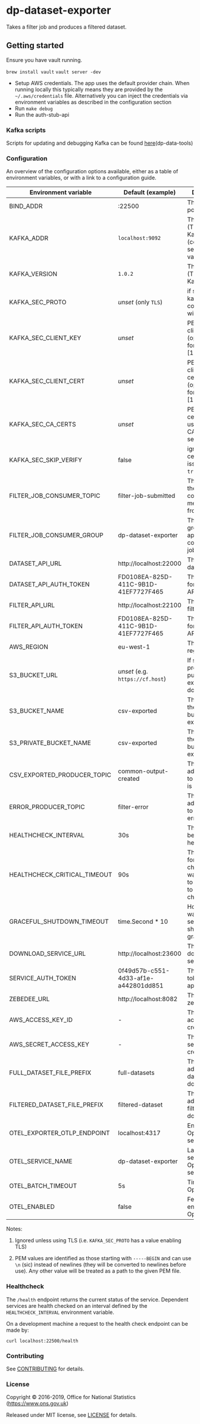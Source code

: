 # dp-dataset-exporter

Takes a filter job and produces a filtered dataset.

## Getting started

Ensure you have vault running.

`brew install vault`
`vault server -dev`

* Setup AWS credentials. The app uses the default provider chain. When running locally this typically means they are provided by the `~/.aws/credentials` file.  Alternatively you can inject the credentials via environment variables as described in the configuration section
* Run `make debug`
* Run the auth-stub-api

### Kafka scripts

Scripts for updating and debugging Kafka can be found [here](https://github.com/ONSdigital/dp-data-tools)(dp-data-tools)

### Configuration

An overview of the configuration options available, either as a table of
environment variables, or with a link to a configuration guide.

| Environment variable         | Default (example)                    | Description
| ---------------------------- | ------------------------------------ | -----------
| BIND_ADDR                    | :22500                               | The host and port to bind to
| KAFKA_ADDR                   | `localhost:9092`                     | The address of (TLS-ready) Kafka brokers (comma-separated values)
| KAFKA_VERSION                | `1.0.2`                              | The version of (TLS-ready) Kafka
| KAFKA_SEC_PROTO              | _unset_               (only `TLS`)   | if set to `TLS`, kafka connections will use TLS
| KAFKA_SEC_CLIENT_KEY         | _unset_                              | PEM [2] for the client key (optional, used for client auth) [1]
| KAFKA_SEC_CLIENT_CERT        | _unset_                              | PEM [2] for the client certificate (optional, used for client auth) [1]
| KAFKA_SEC_CA_CERTS           | _unset_                              | PEM [2] of CA cert chain if using private CA for the server cert [1]
| KAFKA_SEC_SKIP_VERIFY        | false                                | ignore server certificate issues if set to `true` [1]
| FILTER_JOB_CONSUMER_TOPIC    | filter-job-submitted                 | The name of the topic to consume messages from
| FILTER_JOB_CONSUMER_GROUP    | dp-dataset-exporter                  | The consumer group this application to consume filter job messages
| DATASET_API_URL              | http://localhost:22000               | The URL of the dataset API
| DATASET_API_AUTH_TOKEN       | FD0108EA-825D-411C-9B1D-41EF7727F465 | The auth token for the dataset API
| FILTER_API_URL               | http://localhost:22100               | The URL of the filter API
| FILTER_API_AUTH_TOKEN        | FD0108EA-825D-411C-9B1D-41EF7727F465 | The auth token for the filter API
| AWS_REGION                   | eu-west-1                            | The AWS region to use
| S3_BUCKET_URL                | _unset_     (e.g. `https://cf.host`) | If set, the URL prefix for public, exported downloads
| S3_BUCKET_NAME               | csv-exported                         | The name of the public S3 bucket to store exported files
| S3_PRIVATE_BUCKET_NAME       | csv-exported                         | The name of the private s3 bucket to store exported files
| CSV_EXPORTED_PRODUCER_TOPIC  | common-output-created                | The topic to add messages to when a job is complete
| ERROR_PRODUCER_TOPIC         | filter-error                         | The topic to add messages to when an error occurs
| HEALTHCHECK_INTERVAL         | 30s                                  | The time between doing health checks
| HEALTHCHECK_CRITICAL_TIMEOUT | 90s                                  | The time taken for the health changes from warning state to critical due to subsystem check failures
| GRACEFUL_SHUTDOWN_TIMEOUT    | time.Second * 10                     | How long to wait for the service to shutdown gracefully
| DOWNLOAD_SERVICE_URL         | http://localhost:23600               | The URL of the download service
| SERVICE_AUTH_TOKEN           | 0f49d57b-c551-4d33-af1e-a442801dd851 | The service token for this app
| ZEBEDEE_URL                  | http://localhost:8082                | The URL to zebedee
| AWS_ACCESS_KEY_ID            | -                                    | The AWS access key credential
| AWS_SECRET_ACCESS_KEY        | -                                    | The AWS secret key credential
| FULL_DATASET_FILE_PREFIX     | full-datasets                        | The prefix added to full dataset download files
| FILTERED_DATASET_FILE_PREFIX | filtered-dataset                     | The prefix added to filtered dataset download files
| OTEL_EXPORTER_OTLP_ENDPOINT  | localhost:4317                       | Endpoint for OpenTelemetry service
| OTEL_SERVICE_NAME            | dp-dataset-exporter                  | Label of service for OpenTelemetry service
| OTEL_BATCH_TIMEOUT           | 5s                                   | Timeout for OpenTelemetry
| OTEL_ENABLED                 | false                                | Feature flag to enable OpenTelemetry

Notes:

1. Ignored unless using TLS (i.e. `KAFKA_SEC_PROTO` has a value enabling TLS)

2. PEM values are identified as those starting with `-----BEGIN`
    and can use `\n` (sic) instead of newlines (they will be converted to newlines before use).
    Any other value will be treated as a path to the given PEM file.

### Healthcheck

 The `/health` endpoint returns the current status of the service. Dependent services are health checked on an interval defined by the `HEALTHCHECK_INTERVAL` environment variable.

 On a development machine a request to the health check endpoint can be made by:

 `curl localhost:22500/health`

### Contributing

See [CONTRIBUTING](CONTRIBUTING.md) for details.

### License

Copyright © 2016-2019, Office for National Statistics (https://www.ons.gov.uk)

Released under MIT license, see [LICENSE](LICENSE.md) for details.
